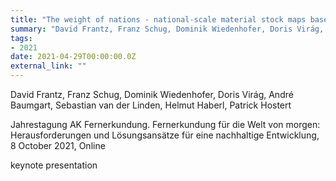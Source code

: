 ```yaml
---
title: "The weight of nations - national-scale material stock maps based on Sentinel-1+2, OSM, and material intensity factors"
summary: "David Frantz, Franz Schug, Dominik Wiedenhofer, Doris Virág, André Baumgart, Sebastian van der Linden, Helmut Haberl, Patrick Hostert @ Jahrestagung AK Fernerkundung. Fernerkundung für die Welt von morgen: Herausforderungen und Lösungsansätze für eine nachhaltige Entwicklung, 8 October 2021, Online"
tags:
- 2021
date: 2021-04-29T00:00:00.0Z
external_link: ""
---
```


David Frantz, Franz Schug, Dominik Wiedenhofer, Doris Virág, André Baumgart, Sebastian van der Linden, Helmut Haberl, Patrick Hostert

Jahrestagung AK Fernerkundung. Fernerkundung für die Welt von morgen: Herausforderungen und Lösungsansätze für eine nachhaltige Entwicklung, 8 October 2021, Online


keynote presentation
